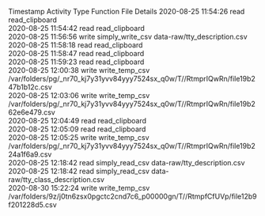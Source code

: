 Timestamp	Activity Type	Function	File	Details
2020-08-25 11:54:26	read	read_clipboard		
2020-08-25 11:54:42	read	read_clipboard		
2020-08-25 11:56:56	write	simply_write_csv	data-raw/tty_description.csv	
2020-08-25 11:58:18	read	read_clipboard		
2020-08-25 11:58:47	read	read_clipboard		
2020-08-25 11:59:23	read	read_clipboard		
2020-08-25 12:00:38	write	write_temp_csv	/var/folders/pg/_nr70_kj7y31yvv84yyy7524sx_q0w/T//RtmprIQwRn/file19b247b1b12c.csv	
2020-08-25 12:03:06	write	write_temp_csv	/var/folders/pg/_nr70_kj7y31yvv84yyy7524sx_q0w/T//RtmprIQwRn/file19b262e6e479.csv	
2020-08-25 12:04:49	read	read_clipboard		
2020-08-25 12:05:09	read	read_clipboard		
2020-08-25 12:05:25	write	write_temp_csv	/var/folders/pg/_nr70_kj7y31yvv84yyy7524sx_q0w/T//RtmprIQwRn/file19b224a1f6a9.csv	
2020-08-25 12:18:42	read	simply_read_csv	data-raw/tty_description.csv	
2020-08-25 12:18:42	read	simply_read_csv	data-raw/tty_class_description.csv	
2020-08-30 15:22:24	write	write_temp_csv	/var/folders/9z/j0tn6zsx0pgctc2cnd7c6_p00000gn/T//RtmpfCfUVp/file12b9f201228d5.csv	
